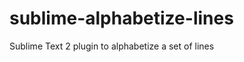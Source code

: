 sublime-alphabetize-lines
=========================

Sublime Text 2 plugin to alphabetize a set of lines
